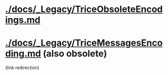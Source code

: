 # [./docs/_Legacy/TriceObsoleteEncodings.md](../docs/_Legacy/TriceObsoleteEncodings.md)

# [./docs/_Legacy/TriceMessagesEncoding.md](../docs/_Legacy/TriceMessagesEncoding.md) (also obsolete)

(link redirection)
